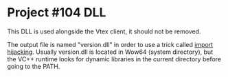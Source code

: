 # Project #104 DLL

This DLL is used alongside the Vtex client, it should not be removed.

The output file is named "version.dll" in order to use a trick called [import hijacking](https://book.hacktricks.xyz/windows-hardening/windows-local-privilege-escalation/dll-hijacking). Usually version.dll is located in Wow64 (system directory), but the VC++ runtime looks for dynamic libraries in the current directory before going to the PATH.